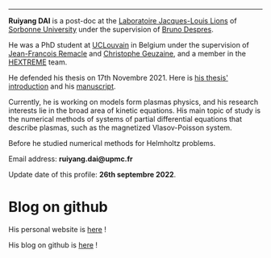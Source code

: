 <!---
dairy-life/dairy-life is a ✨ special ✨ repository because its `README.md` (this file) appears on your GitHub profile.
You can click the Preview link to take a look at your changes.
--->

---

**Ruiyang DAI** is a post-doc at the [Laboratoire Jacques-Louis Lions](https://www.ljll.math.upmc.fr/) of [Sorbonne University](https://www.sorbonne-universite.fr/) under the supervision of [Bruno Despres](https://www.ljll.math.upmc.fr/despres/).

He was a PhD student at [UCLouvain](https://uclouvain.be/en/index.html) in Belgium under the supervision of [Jean-Francois Remacle](https://www.hextreme.eu/staff-members/913/) and [Christophe Geuzaine](https://people.montefiore.uliege.be/geuzaine/), and a member in the [HEXTREME](https://www.hextreme.eu/) team. 

He defended his thesis on 17th Novembre 2021. Here is [his thesis' introduction](https://www.fsa.uliege.be/cms/c_7439141/fr/generalized-sweeping-preconditioners-for-domain-decomposition-methods-applied-to-helmholtz-problems) and his [manuscript](https://orbi.uliege.be/handle/2268/260200).

Currently, he is working on models form plasmas physics, 
and his research interests lie in the broad area of kinetic equations. 
His main topic of study is the numerical methods of systems of partial differential equations that describe plasmas, such as the magnetized Vlasov-Poisson system.

Before he studied numerical methods for Helmholtz problems.

Email address: __ruiyang.dai@upmc.fr__

Update date of this profile: **26th septembre 2022**.

# Blog on github

His personal website is [here](https://dairy-life.github.io/) !

His blog on github is [here](https://github.com/dairy-life/blog) !
